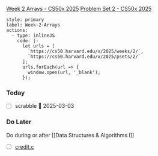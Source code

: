 [Week 2 Arrays - CS50x 2025](https://cs50.harvard.edu/x/2025/weeks/2/)
[Problem Set 2 - CS50x 2025](https://cs50.harvard.edu/x/2025/psets/2/)

```meta-bind-button
style: primary
label: Week-2-Arrays
actions:
  - type: inlineJS
    code: |-
      let urls = [
        `https://cs50.harvard.edu/x/2025/weeks/2/`,
        `https://cs50.harvard.edu/x/2025/psets/2/`
      ];
      urls.forEach(url => {
        window.open(url, '_blank');
      });
```

### Today
- [ ] scrabble 📅 2025-03-03

### Do Later
Do during or after [[Data Structures & Algorithms I]]
- [ ] [credit.c](https://cs50.harvard.edu/x/2025/psets/1/credit/)
